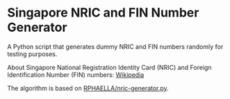 # Singapore NRIC and FIN Number Generator

A Python script that generates dummy NRIC and FIN numbers randomly for testing purposes.

About Singapore National Registration Identity Card (NRIC) and Foreign Identification Number (FIN) numbers: [Wikipedia](https://en.wikipedia.org/wiki/National_Registration_Identity_Card#Structure_of_the_NRIC_number/FIN)

The algorithm is based on [RPHAELLA/nric-generator.py](https://gist.github.com/RPHAELLA/c505b2c665b0a11711f2b480aa519e82).